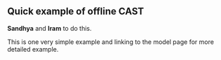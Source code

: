 ## Quick example of offline CAST

**Sandhya** and **Iram** to do this.

This is one very simple example and linking to the model page for more detailed example.